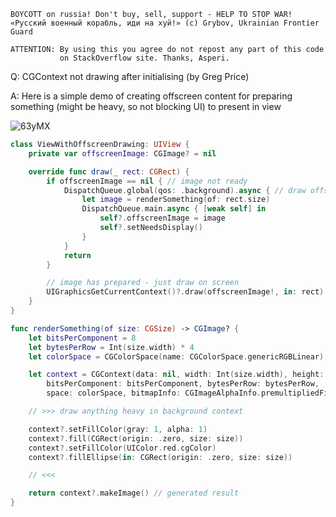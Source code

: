 ```
BOYCOTT on russia! Don't buy, sell, support - HELP TO STOP WAR!
«Русский военный корабль, иди на хуй!» (c) Grybov, Ukrainian Frontier Guard

ATTENTION: By using this you agree do not repost any part of this code
           on StackOverflow site. Thanks, Asperi.
```

Q: CGContext not drawing after initialising (by Greg Price)

A: Here is a simple demo of creating offscreen content for preparing something (might be heavy, so not blocking UI) to present in view

![63yMX](https://user-images.githubusercontent.com/62171579/174598058-43a8e2ea-afe5-49b5-b0e5-1868fa22e049.png)

```swift
class ViewWithOffscreenDrawing: UIView {
    private var offscreenImage: CGImage? = nil

    override func draw(_ rect: CGRect) {
        if offscreenImage == nil { // image not ready
            DispatchQueue.global(qos: .background).async { // draw offscreen
                let image = renderSomething(of: rect.size)
                DispatchQueue.main.async { [weak self] in
                    self?.offscreenImage = image
                    self?.setNeedsDisplay()
                }
            }
            return
        }

        // image has prepared - just draw on screen
        UIGraphicsGetCurrentContext()?.draw(offscreenImage!, in: rect)
    }
}

func renderSomething(of size: CGSize) -> CGImage? {
    let bitsPerComponent = 8
    let bytesPerRow = Int(size.width) * 4
    let colorSpace = CGColorSpace(name: CGColorSpace.genericRGBLinear)!

    let context = CGContext(data: nil, width: Int(size.width), height: Int(size.height),
        bitsPerComponent: bitsPerComponent, bytesPerRow: bytesPerRow,
        space: colorSpace, bitmapInfo: CGImageAlphaInfo.premultipliedFirst.rawValue)

    // >>> draw anything heavy in background context

    context?.setFillColor(gray: 1, alpha: 1)
    context?.fill(CGRect(origin: .zero, size: size))
    context?.setFillColor(UIColor.red.cgColor)
    context?.fillEllipse(in: CGRect(origin: .zero, size: size))

    // <<<

    return context?.makeImage() // generated result
}
```
